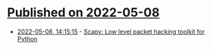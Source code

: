 # [Published on 2022-05-08](index.md)

* [2022-05-08, 14:15:15](https://news.ycombinator.com/item?id=31304178) - [Scapy: Low level packet hacking toolkit for Python](https://www.trickster.dev/post/scapy-low-level-packet-hacking-toolkit-for-python/)
